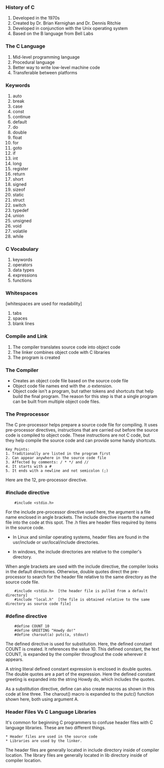 
### History of C
1. Developed in the 1970s
2. Created by Dr. Brian Kernighan and Dr. Dennis Ritchie
3. Developed in conjunction with the Unix operating system
4. Based on the B language from Bell Labs

### The C Language
1. Mid-level programming language
2. Procedural language
3. Better way to write low-level machine code
4. Transferable between platforms

### Keywords
1. auto         
2. break             
3. case             
4. const
5. continue
6. default
7. do
8. double
9. float
10. for
11. goto
12. if
13. int
14. long
15. register
16. return
17. short
18. signed
19. sizeof
20. static
21. struct
22. switch
23. typedef
24. union
25. unsigned
26. void
27. volatile
28. while

### C Vocabulary
1. keywords
2. operators 
3. data types
4. expressions
5. functions

### Whitespaces
[whitespaces are used for readability]
1. tabs
2. spaces
3. blank lines

### Compile and Link
1. The compiler translates source code into object code
2. The linker combines object code with C libraries
3. The program is created

### The Compiler 
* Creates an object code file based on the source code file
* Object code file names end with the .o extension.
* Object code isn't a program, but rather tokens and shortcuts that help build the final program. The reason for this step is that a single program can be built from multiple object code files.


### The Preprocessor
The C pre-processor helps prepare a source code file for compiling. It uses pre-processor directives, instructions that are carried out before the source code is compiled to object code. These instructions are not C code, but they help compile the source code and can provide some handy shortcuts.

    Key Points:
    1. Traditionally are listed in the program first
    2. Can appear anywhere in the source code file
    3. Affected by comments: / * */ and //
    4. It starts with a #
    5. It ends with a newline and not semicolon (;)

Here are the 12, pre-processor directive. 


### #include directive
```
    #include <stdio.h>
```
For the include pre-processor directive used here, the argument is a file name enclosed in angle brackets. The include directive inserts the named file into the code at this spot. The .h files are header files required by items in the source code. 

* In Linux and similar operating systems, header files are found in the usr/include or usr/local/include directories. 

* In windows, the include directories are relative to the compiler's directory.

When angle brackets are used with the include directive, the compiler looks in the default directories. 
Otherwise, double quotes direct the pre-processor to search for the header file relative to the same directory as the source code file.
```
    #include <stdio.h>  [the header file is pulled from a default directory]
    #include "local.h"  [the file is obtained relative to the same directory as source code file]
```

### #define directive
```
    #define COUNT 10
    #define GREETING "Howdy do!"
    #define charout(a) putc(a, stdout)
```
The defined directive is used for substitution. Here, the defined constant COUNT is created. It references the value 10. This defined constant, the text COUNT, is expanded by the compiler throughout the code wherever it appears. 

A string literal defined constant expression is enclosed in double quotes. The double quotes are a part of the expression. Here the defined constant greeting is expanded into the string Howdy do, which includes the quotes.

As a substitution directive, define can also create macros as shown in this code at line three. The charout() macro is expanded to the putc() function shown here, both using argument A.


### Header Files Vs C Language Libraries
It's common for beginning C programmers to confuse header files with C language libraries. These are two different things. 
    
    * Header files are used in the source code  
    * Libraries are used by the linker. 

The header files are generally located in include directory inside of compiler location. 
The library files are generally located in lib directory inside of compiler location.